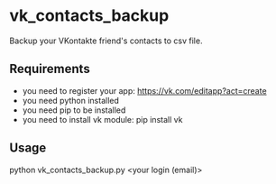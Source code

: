 # vk_contacts_backup
Backup your VKontakte friend's contacts to csv file.

## Requirements

- you need to register your app: https://vk.com/editapp?act=create
- you need python installed
- you need pip to be installed
- you need to install vk module: pip install vk

## Usage

python vk_contacts_backup.py <your app ID> <your login (email)> <your PW>
